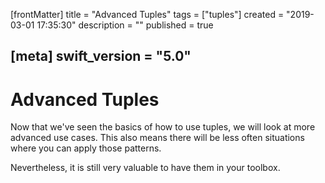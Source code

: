 [frontMatter]
title = "Advanced Tuples"
tags = ["tuples"]
created = "2019-03-01 17:35:30"
description = ""
published = true

[meta]
swift_version = "5.0"
---

# Advanced Tuples

Now that we've seen the basics of how to use tuples, we will 
look at more advanced use cases. This also means there will be
less often situations where you can apply those patterns.

Nevertheless, it is still very valuable to have them in your
toolbox.
